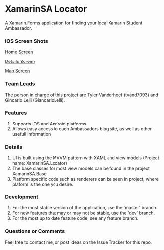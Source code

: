 # XamarinSA Locator

A Xamarin.Forms application for finding your local Xamarin Student Ambassador.

### iOS Screen Shots
[Home Screen](https://github.com/Xamarin-Student-Ambassadors/app/blob/dev/iOS/screenshots/iOS%20Simulator%20Screen%20Shot%20Mar%205%2C%202015%2C%2001.14.27.png "Screen Shot 1")

[Details Screen](https://github.com/Xamarin-Student-Ambassadors/app/blob/dev/iOS/screenshots/iOS%20Simulator%20Screen%20Shot%20Mar%205%2C%202015%2C%2001.15.06.png "Screen Shot 2")

[Map Screen](https://github.com/Xamarin-Student-Ambassadors/app/blob/dev/iOS/screenshots/iOS%20Simulator%20Screen%20Shot%20Mar%205%2C%202015%2C%2001.14.43.png "Screen Shot 3")

### Team Leads
The person in charge of this project are Tyler Vanderhoef (tvand7093) and Gincarlo Lelli (GiancarloLelli).

### Features
1. Supports iOS and Android platforms
2. Allows easy access to each Ambassadors blog site, as well as other usefull information

### Details
1. UI is built using the MVVM pattern with XAML and view models (Project name: XamarinSA.Locator)
2. The base classes for most view models can be found in the project XamarinSA.Base
3. Platform specific code such as renderers can be seen in <platform> project, where plaform is the one you desire.

### Development
1. For the most stable version of the application, use the 'master' branch.
2. For new features that may or may not be stable, use the 'dev' branch.
3. For the most up to date feature code, see any feature branch.

### Questions or Comments
Feel free to contact me, or post ideas on the Issue Tracker for this repo.
